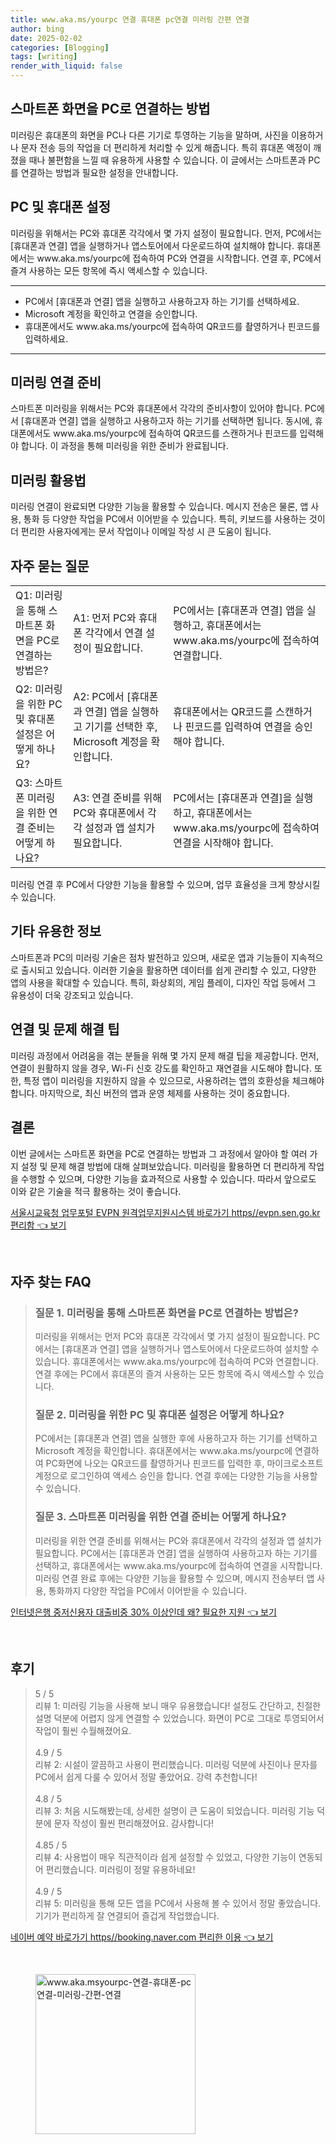 ```yaml
---
title: www.aka.ms/yourpc 연결 휴대폰 pc연결 미러링 간편 연결
author: bing
date: 2025-02-02
categories: [Blogging]
tags: [writing]
render_with_liquid: false
---
```



<h2 id='스마트폰 화면을 PC로 연결하는 방법'>스마트폰 화면을 PC로 연결하는 방법</h2>

<p>미러링은 휴대폰의 화면을 PC나 다른 기기로 투영하는 기능을 말하며, 사진을 이용하거나 문자 전송 등의 작업을 더 편리하게 처리할 수 있게 해줍니다. 특히 휴대폰 액정이 깨졌을 때나 불편함을 느낄 때 유용하게 사용할 수 있습니다. 이 글에서는 스마트폰과 PC를 연결하는 방법과 필요한 설정을 안내합니다.</p>

<h2 id='PC 및 휴대폰 설정'>PC 및 휴대폰 설정</h2>

<p>미러링을 위해서는 PC와 휴대폰 각각에서 몇 가지 설정이 필요합니다. 먼저, PC에서는 [휴대폰과 연결] 앱을 실행하거나 앱스토어에서 다운로드하여 설치해야 합니다. 휴대폰에서는 www.aka.ms/yourpc에 접속하여 PC와 연결을 시작합니다. 연결 후, PC에서 즐겨 사용하는 모든 항목에 즉시 액세스할 수 있습니다.</p>

<hr />

<ul>
    <li>PC에서 [휴대폰과 연결] 앱을 실행하고 사용하고자 하는 기기를 선택하세요.</li>
    <li>Microsoft 계정을 확인하고 연결을 승인합니다.</li>
    <li>휴대폰에서도 www.aka.ms/yourpc에 접속하여 QR코드를 촬영하거나 핀코드를 입력하세요.</li>
</ul>

<hr />

<h2 id='미러링 연결 준비'>미러링 연결 준비</h2>

<p>스마트폰 미러링을 위해서는 PC와 휴대폰에서 각각의 준비사항이 있어야 합니다. PC에서 [휴대폰과 연결] 앱을 실행하고 사용하고자 하는 기기를 선택하면 됩니다. 동시에, 휴대폰에서도 www.aka.ms/yourpc에 접속하여 QR코드를 스캔하거나 핀코드를 입력해야 합니다. 이 과정을 통해 미러링을 위한 준비가 완료됩니다.</p>

<h2 id='미러링 활용법'>미러링 활용법</h2>

<p>미러링 연결이 완료되면 다양한 기능을 활용할 수 있습니다. 메시지 전송은 물론, 앱 사용, 통화 등 다양한 작업을 PC에서 이어받을 수 있습니다. 특히, 키보드를 사용하는 것이 더 편리한 사용자에게는 문서 작업이나 이메일 작성 시 큰 도움이 됩니다.</p>

<h2 id='자주 묻는 질문'>자주 묻는 질문</h2>

<table>
    <tr>
        <td>Q1: 미러링을 통해 스마트폰 화면을 PC로 연결하는 방법은?</td>
        <td>A1: 먼저 PC와 휴대폰 각각에서 연결 설정이 필요합니다.</td>
        <td>PC에서는 [휴대폰과 연결] 앱을 실행하고, 휴대폰에서는 www.aka.ms/yourpc에 접속하여 연결합니다.</td>
    </tr>
    <tr>
        <td>Q2: 미러링을 위한 PC 및 휴대폰 설정은 어떻게 하나요?</td>
        <td>A2: PC에서 [휴대폰과 연결] 앱을 실행하고 기기를 선택한 후, Microsoft 계정을 확인합니다.</td>
        <td>휴대폰에서는 QR코드를 스캔하거나 핀코드를 입력하여 연결을 승인해야 합니다.</td>
    </tr>
    <tr>
        <td>Q3: 스마트폰 미러링을 위한 연결 준비는 어떻게 하나요?</td>
        <td>A3: 연결 준비를 위해 PC와 휴대폰에서 각각 설정과 앱 설치가 필요합니다.</td>
        <td>PC에서는 [휴대폰과 연결]을 실행하고, 휴대폰에서는 www.aka.ms/yourpc에 접속하여 연결을 시작해야 합니다.</td>
    </tr>
</table>

<p>미러링 연결 후 PC에서 다양한 기능을 활용할 수 있으며, 업무 효율성을 크게 향상시킬 수 있습니다.</p>

<h2 id='기타 유용한 정보'>기타 유용한 정보</h2>

<p>스마트폰과 PC의 미러링 기술은 점차 발전하고 있으며, 새로운 앱과 기능들이 지속적으로 출시되고 있습니다. 이러한 기술을 활용하면 데이터를 쉽게 관리할 수 있고, 다양한 앱의 사용을 확대할 수 있습니다. 특히, 화상회의, 게임 플레이, 디자인 작업 등에서 그 유용성이 더욱 강조되고 있습니다.</p>

<h2 id='연결 및 문제 해결 팁'>연결 및 문제 해결 팁</h2>

<p>미러링 과정에서 어려움을 겪는 분들을 위해 몇 가지 문제 해결 팁을 제공합니다. 먼저, 연결이 원활하지 않을 경우, Wi-Fi 신호 강도를 확인하고 재연결을 시도해야 합니다. 또한, 특정 앱이 미러링을 지원하지 않을 수 있으므로, 사용하려는 앱의 호환성을 체크해야 합니다. 마지막으로, 최신 버전의 앱과 운영 체제를 사용하는 것이 중요합니다.</p>

<h2 id='결론'>결론</h2>

<p>이번 글에서는 스마트폰 화면을 PC로 연결하는 방법과 그 과정에서 알아야 할 여러 가지 설정 및 문제 해결 방법에 대해 살펴보았습니다. 미러링을 활용하면 더 편리하게 작업을 수행할 수 있으며, 다양한 기능을 효과적으로 사용할 수 있습니다. 따라서 앞으로도 이와 같은 기술을 적극 활용하는 것이 좋습니다.</p>


<p><a class="click-button" title="서울시교육청 업무포털 EVPN 원격업무지원시스템 바로가기 https//evpn.sen.go.kr 편리함" href="https://aptwhite.github.io/posts/%EC%84%9C%EC%9A%B8%EC%8B%9C%EA%B5%90%EC%9C%A1%EC%B2%AD-%EC%97%85%EB%AC%B4%ED%8F%AC%ED%84%B8-EVPN-%EC%9B%90%EA%B2%A9%EC%97%85%EB%AC%B4%EC%A7%80%EC%9B%90%EC%8B%9C%EC%8A%A4%ED%85%9C-%EB%B0%94%EB%A1%9C%EA%B0%80%EA%B8%B0-httpsevpn.sen.go.kr-%ED%8E%B8%EB%A6%AC%ED%95%A8/" rel="dofollow">서울시교육청 업무포털 EVPN 원격업무지원시스템 바로가기 https//evpn.sen.go.kr 편리함 👈 보기</a></p><br>
<h2 id='자주_찾는_FAQ'>자주 찾는 FAQ</h2>
<div itemscope="" itemtype="https://schema.org/FAQPage"> 
<blockquote> 
<div itemscope="" itemprop="mainEntity" itemtype="https://schema.org/Question"> 
<h3 itemprop="name">질문 1. 미러링을 통해 스마트폰 화면을 PC로 연결하는 방법은?</h3> 
<div itemscope="" itemprop="acceptedAnswer" itemtype="https://schema.org/Answer"> 
<span itemprop="text"> 
<p>미러링을 위해서는 먼저 PC와 휴대폰 각각에서 몇 가지 설정이 필요합니다. PC에서는 [휴대폰과 연결] 앱을 실행하거나 앱스토어에서 다운로드하여 설치할 수 있습니다. 휴대폰에서는 www.aka.ms/yourpc에 접속하여 PC와 연결합니다. 연결 후에는 PC에서 휴대폰의 즐겨 사용하는 모든 항목에 즉시 액세스할 수 있습니다.</p> 
</span> 
</div> 
</div> 
<div itemscope="" itemprop="mainEntity" itemtype="https://schema.org/Question"> 
<h3 itemprop="name">질문 2. 미러링을 위한 PC 및 휴대폰 설정은 어떻게 하나요?</h3> 
<div itemscope="" itemprop="acceptedAnswer" itemtype="https://schema.org/Answer"> 
<span itemprop="text"> 
<p>PC에서는 [휴대폰과 연결] 앱을 실행한 후에 사용하고자 하는 기기를 선택하고 Microsoft 계정을 확인합니다. 휴대폰에서는 www.aka.ms/yourpc에 연결하여 PC화면에 나오는 QR코드를 촬영하거나 핀코드를 입력한 후, 마이크로소프트 계정으로 로그인하여 액세스 승인을 합니다. 연결 후에는 다양한 기능을 사용할 수 있습니다.</p> 
</span> 
</div> 
</div> 
<div itemscope="" itemprop="mainEntity" itemtype="https://schema.org/Question"> 
<h3 itemprop="name">질문 3. 스마트폰 미러링을 위한 연결 준비는 어떻게 하나요?</h3> 
<div itemscope="" itemprop="acceptedAnswer" itemtype="https://schema.org/Answer"> 
<span itemprop="text"> 
<p>미러링을 위한 연결 준비를 위해서는 PC와 휴대폰에서 각각의 설정과 앱 설치가 필요합니다. PC에서는 [휴대폰과 연결] 앱을 실행하여 사용하고자 하는 기기를 선택하고, 휴대폰에서는 www.aka.ms/yourpc에 접속하여 연결을 시작합니다. 미러링 연결 완료 후에는 다양한 기능을 활용할 수 있으며, 메시지 전송부터 앱 사용, 통화까지 다양한 작업을 PC에서 이어받을 수 있습니다.</p> 
</span> 
</div> 
</div> 
</blockquote> 
</div>
<p><a class="click-button" title="인터넷은행 중저신용자 대출비중 30% 이상인데 왜? 필요한 지원" href="https://aptwhite.github.io/posts/%EC%9D%B8%ED%84%B0%EB%84%B7%EC%9D%80%ED%96%89-%EC%A4%91%EC%A0%80%EC%8B%A0%EC%9A%A9%EC%9E%90-%EB%8C%80%EC%B6%9C%EB%B9%84%EC%A4%91-30-%EC%9D%B4%EC%83%81%EC%9D%B8%EB%8D%B0-%EC%99%9C-%ED%95%84%EC%9A%94%ED%95%9C-%EC%A7%80%EC%9B%90/" rel="dofollow">인터넷은행 중저신용자 대출비중 30% 이상인데 왜? 필요한 지원 👈 보기</a></p><br>
<h2 id='후기'>후기</h2>
<div itemscope itemtype="https://schema.org/Product">
  <blockquote>
  <div itemprop="review" itemscope itemtype="https://schema.org/Review">
      <div itemprop="reviewRating" itemscope itemtype="https://schema.org/Rating"> <span itemprop="ratingValue">5</span> / <span itemprop="bestRating">5</span> </div>
      <span itemprop="reviewBody">리뷰 1: 미러링 기능을 사용해 보니 매우 유용했습니다! 설정도 간단하고, 친절한 설명 덕분에 어렵지 않게 연결할 수 있었습니다. 화면이 PC로 그대로 투영되어서 작업이 훨씬 수월해졌어요.</span>
  </div>
  <br>
  <div itemprop="review" itemscope itemtype="https://schema.org/Review">
      <div itemprop="reviewRating" itemscope itemtype="https://schema.org/Rating"> <span itemprop="ratingValue">4.9</span> / <span itemprop="bestRating">5</span> </div>
      <span itemprop="reviewBody">리뷰 2: 시설이 깔끔하고 사용이 편리했습니다. 미러링 덕분에 사진이나 문자를 PC에서 쉽게 다룰 수 있어서 정말 좋았어요. 강력 추천합니다!</span>
  </div>
  <br>
  <div itemprop="review" itemscope itemtype="https://schema.org/Review">
      <div itemprop="reviewRating" itemscope itemtype="https://schema.org/Rating"> <span itemprop="ratingValue">4.8</span> / <span itemprop="bestRating">5</span> </div>
      <span itemprop="reviewBody">리뷰 3: 처음 시도해봤는데, 상세한 설명이 큰 도움이 되었습니다. 미러링 기능 덕분에 문자 작성이 훨씬 편리해졌어요. 감사합니다!</span>
  </div>
  <br>
  <div itemprop="review" itemscope itemtype="https://schema.org/Review">
      <div itemprop="reviewRating" itemscope itemtype="https://schema.org/Rating"> <span itemprop="ratingValue">4.85</span> / <span itemprop="bestRating">5</span> </div>
      <span itemprop="reviewBody">리뷰 4: 사용법이 매우 직관적이라 쉽게 설정할 수 있었고, 다양한 기능이 연동되어 편리했습니다. 미러링이 정말 유용하네요!</span>
  </div>
  <br>
  <div itemprop="review" itemscope itemtype="https://schema.org/Review">
      <div itemprop="reviewRating" itemscope itemtype="https://schema.org/Rating"> <span itemprop="ratingValue">4.9</span> / <span itemprop="bestRating">5</span> </div>
      <span itemprop="reviewBody">리뷰 5: 미러링을 통해 모든 앱을 PC에서 사용해 볼 수 있어서 정말 좋았습니다. 기기가 편리하게 잘 연결되어 즐겁게 작업했습니다.</span>
  </div>
  </blockquote>
</div>
<p><a class="click-button" title="네이버 예약 바로가기 https//booking.naver.com 편리한 이용" href="https://aptwhite.github.io/posts/%EB%84%A4%EC%9D%B4%EB%B2%84-%EC%98%88%EC%95%BD-%EB%B0%94%EB%A1%9C%EA%B0%80%EA%B8%B0-httpsbooking.naver.com-%ED%8E%B8%EB%A6%AC%ED%95%9C-%EC%9D%B4%EC%9A%A9/" rel="dofollow">네이버 예약 바로가기 https//booking.naver.com 편리한 이용 👈 보기</a></p><br>
<figure class="image"><img src="https://aptwhite.github.io/assets/img/thumbnail/www.aka.msyourpc-연결-휴대폰-pc연결-미러링-간편-연결.webp" alt="www.aka.msyourpc-연결-휴대폰-pc연결-미러링-간편-연결" width="256" height="256"></figure>